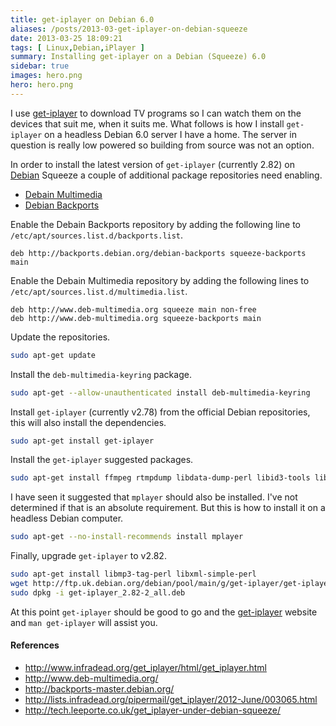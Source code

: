 ```yaml
---
title: get-iplayer on Debian 6.0
aliases: /posts/2013-03-get-iplayer-on-debian-squeeze
date: 2013-03-25 18:09:21
tags: [ Linux,Debian,iPlayer ]
summary: Installing get-iplayer on a Debian (Squeeze) 6.0
sidebar: true
images: hero.png
hero: hero.png
---
```


I use [get-iplayer](http://www.infradead.org/get_iplayer/html/get_iplayer.html)
to download TV programs so I can watch them on the devices that suit me, when it
suits me. What follows is how I install `get-iplayer` on a headless Debian 6.0
server I have a home. The server in question is really low powered so building
from source was not an option.

In order to install the latest version of `get-iplayer` (currently 2.82) on
[Debian](http://www.debian.org) Squeeze a couple of additional package
repositories need enabling.

  * [Debain Multimedia](http://www.deb-multimedia.org/)
  * [Debian Backports](http://backports-master.debian.org/)

Enable the Debain Backports repository by adding the following line to
`/etc/apt/sources.list.d/backports.list`.

```text
deb http://backports.debian.org/debian-backports squeeze-backports main
```

Enable the Debain Multimedia repository by adding the following lines to
`/etc/apt/sources.list.d/multimedia.list`.

```text
deb http://www.deb-multimedia.org squeeze main non-free
deb http://www.deb-multimedia.org squeeze-backports main
```

Update the repositories.

```bash
sudo apt-get update
```

Install the `deb-multimedia-keyring` package.

```bash
sudo apt-get --allow-unauthenticated install deb-multimedia-keyring
```

Install `get-iplayer` (currently v2.78) from the official Debian repositories,
this will also install the dependencies.

```bash
sudo apt-get install get-iplayer
```

Install the `get-iplayer` suggested packages.

```bash
sudo apt-get install ffmpeg rtmpdump libdata-dump-perl libid3-tools libcrypt-ssleay-perl libio-socket-ssl-perl
```

I have seen it suggested that `mplayer` should also be installed. I've not
determined if that is an absolute requirement. But this is how to install it
on a headless Debian computer.

```bash
sudo apt-get --no-install-recommends install mplayer
```

Finally, upgrade `get-iplayer` to v2.82.

```bash
sudo apt-get install libmp3-tag-perl libxml-simple-perl
wget http://ftp.uk.debian.org/debian/pool/main/g/get-iplayer/get-iplayer_2.82-2_all.deb
sudo dpkg -i get-iplayer_2.82-2_all.deb
```

At this point `get-iplayer` should be good to go and the [get-iplayer](http://www.infradead.org/get_iplayer/html/get_iplayer.html)
website and `man get-iplayer` will assist you.

#### References
  * <http://www.infradead.org/get_iplayer/html/get_iplayer.html>
  * <http://www.deb-multimedia.org/>
  * <http://backports-master.debian.org/>
  * <http://lists.infradead.org/pipermail/get_iplayer/2012-June/003065.html>
  * <http://tech.leeporte.co.uk/get_iplayer-under-debian-squeeze/>
